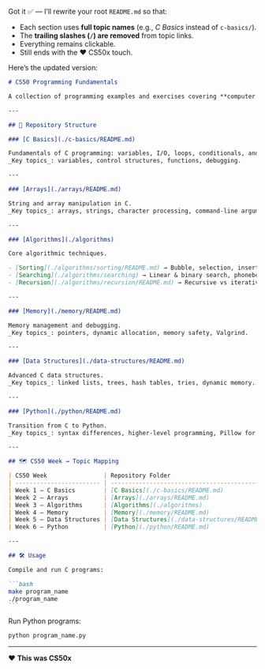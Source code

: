 Got it ✅ — I’ll rewrite your root `README.md` so that:

- Each section uses **full topic names** (e.g., _C Basics_ instead of `c-basics/`).
- The **trailing slashes (`/`) are removed** from topic links.
- Everything remains clickable.
- Still ends with the ❤️ CS50x touch.

Here’s the updated version:

````markdown
# CS50 Programming Fundamentals

A collection of programming examples and exercises covering **computer science foundations**, aligned with Harvard’s CS50 topics and expanded for software engineering preparation.

---

## 📂 Repository Structure

### [C Basics](./c-basics/README.md)

Fundamentals of C programming: variables, I/O, loops, conditionals, and functions.  
_Key topics_: variables, control structures, functions, debugging.

---

### [Arrays](./arrays/README.md)

String and array manipulation in C.  
_Key topics_: arrays, strings, character processing, command-line arguments.

---

### [Algorithms](./algorithms)

Core algorithmic techniques.

- [Sorting](./algorithms/sorting/README.md) → Bubble, selection, insertion, merge, quicksort.
- [Searching](./algorithms/searching) → Linear & binary search, phonebook programs.
- [Recursion](./algorithms/recursion/README.md) → Recursive vs iterative problem solving.

---

### [Memory](./memory/README.md)

Memory management and debugging.  
_Key topics_: pointers, dynamic allocation, memory safety, Valgrind.

---

### [Data Structures](./data-structures/README.md)

Advanced C data structures.  
_Key topics_: linked lists, trees, hash tables, tries, dynamic memory.

---

### [Python](./python/README.md)

Transition from C to Python.  
_Key topics_: syntax differences, higher-level programming, Pillow for image processing.

---

## 🗺️ CS50 Week → Topic Mapping

| CS50 Week                | Repository Folder                              |
| ------------------------ | ---------------------------------------------- |
| Week 1 – C Basics        | [C Basics](./c-basics/README.md)               |
| Week 2 – Arrays          | [Arrays](./arrays/README.md)                   |
| Week 3 – Algorithms      | [Algorithms](./algorithms)                     |
| Week 4 – Memory          | [Memory](./memory/README.md)                   |
| Week 5 – Data Structures | [Data Structures](./data-structures/README.md) |
| Week 6 – Python          | [Python](./python/README.md)                   |

---

## 🛠️ Usage

Compile and run C programs:

```bash
make program_name
./program_name
```
````

Run Python programs:

```bash
python program_name.py
```

---

❤️ **This was CS50x**

```

```
